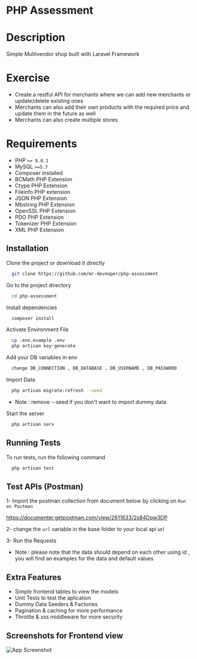 
# PHP Assessment

# Description

Simple Multivendor shop built with  Laravel Framework

# Exercise

- Create a restful API for merchants where we can add new merchants or update/delete existing ones
- Merchants can also add their own products with the required price and update them in the future as well
- Merchants can also create multiple stores


# Requirements

- PHP `>= 8.0.1`
- MySQL `>=5.7`
- Composer installed
- BCMath PHP Extension
- Ctype PHP Extension
- Fileinfo PHP extension
- JSON PHP Extension
- Mbstring PHP Extension
- OpenSSL PHP Extension
- PDO PHP Extension
- Tokenizer PHP Extension
- XML PHP Extension



## Installation

Clone the project or download it directly

```bash
  git clone https://github.com/mr-deveoper/php-assessment
```

Go to the project directory

```bash
  cd php-assessment
```

Install dependencies

```bash
  composer install
```

Activate Environment File

```bash
  cp .env.example .env
  php artisan key:generate
```

Add your DB variables in env

```bash
  change DB_CONNECTION , DB_DATABASE , DB_USERNAME , DB_PASSWORD 
```

Import Data

```bash
  php artisan migrate:refresh --seed 
```
 - Note : remove --seed if you don't want to import dummy data


Start the server

```bash
  php artisan serv
```


## Running Tests

To run tests, run the following command

```bash
  php artisan test
```


## Test APIs (Postman)

1- Import the postman collection from document below by clicking on `Run on Postman`

https://documenter.getpostman.com/view/2611633/2s84Dpw3DP

2- change the `url` variable in the base folder to your local api url

3- Run the Requests

- Note : please note that the data should depend on each other using id , you will find an examples for the data and default values


## Extra Features

- Simple frontend tables to view the models
- Unit Tests to test the aplication
- Dummy Data Seeders & Factories  
- Pagination & caching for more performance  
- Throttle & xss middleware for more security 

## Screenshots for Frontend view

![App Screenshot](https://i.ibb.co/HT1nCXz/image.png)

